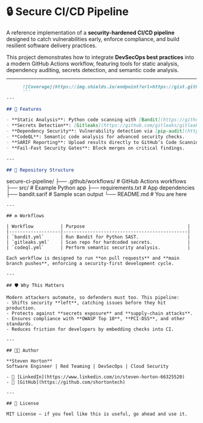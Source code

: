 # 🔒 Secure CI/CD Pipeline

A reference implementation of a **security-hardened CI/CD pipeline** designed to catch vulnerabilities early, enforce compliance, and build resilient software delivery practices.  

This project demonstrates how to integrate **DevSecOps best practices** into a modern GitHub Actions workflow, featuring tools for static analysis, dependency auditing, secrets detection, and semantic code analysis.  

---

```markdown
      ![Coverage](https://img.shields.io/endpoint?url=https://gist.githubusercontent.com/shortontech/06522d3b723a877fce2c749350f6dc83/raw/gotrack-coverage.json)
      ```
---

## 🚀 Features

- **Static Analysis**: Python code scanning with [Bandit](https://github.com/PyCQA/bandit).  
- **Secrets Detection**: [Gitleaks](https://github.com/gitleaks/gitleaks) integration to prevent committing credentials.  
- **Dependency Security**: Vulnerability detection via [pip-audit](https://pypi.org/project/pip-audit/).  
- **CodeQL**: Semantic code analysis for advanced security checks.  
- **SARIF Reporting**: Upload results directly to GitHub’s Code Scanning Alerts for visibility.  
- **Fail-Fast Security Gates**: Block merges on critical findings.  

---

## 📂 Repository Structure
```
secure-ci-pipeline/
├── .github/workflows/ # GitHub Actions workflows
├── src/ # Example Python app
├── requirements.txt # App dependencies
├── bandit.sarif # Sample scan output
└── README.md # You are here
```
---

## ⚙️ Workflows

| Workflow          | Purpose                                      |
|-------------------|----------------------------------------------|
| `bandit.yml`      | Run Bandit for Python SAST.                  |
| `gitleaks.yml`    | Scan repo for hardcoded secrets.             |
| `codeql.yml`      | Perform semantic security analysis.          |

Each workflow is designed to run **on pull requests** and **main branch pushes**, enforcing a security-first development cycle.  

---

## 🛡️ Why This Matters

Modern attackers automate, so defenders must too. This pipeline:  
- Shifts security **left**, catching issues before they hit production.  
- Protects against **secrets exposure** and **supply-chain attacks**.  
- Ensures compliance with **OWASP Top 10**, **PCI-DSS**, and other standards.  
- Reduces friction for developers by embedding checks into CI.  

---

## 🧑‍💻 Author

**Steven Horton**  
Software Engineer | Red Teaming | DevSecOps | Cloud Security  

- 💼 [LinkedIn](https://www.linkedin.com/in/steven-horton-66325520)  
- 🐙 [GitHub](https://github.com/shortontech)  

---

## 📜 License

MIT License – if you feel like this is useful, go ahead and use it.